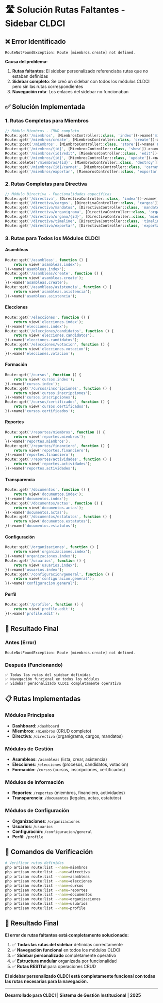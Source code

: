 # 🛣️ Solución Rutas Faltantes - Sidebar CLDCI

## ❌ **Error Identificado**

```
RouteNotFoundException: Route [miembros.create] not defined.
```

**Causa del problema:**
1. **Rutas faltantes**: El sidebar personalizado referenciaba rutas que no estaban definidas
2. **Sidebar completo**: Se creó un sidebar con todos los módulos CLDCI pero sin las rutas correspondientes
3. **Navegación rota**: Los enlaces del sidebar no funcionaban

## ✅ **Solución Implementada**

### **1. Rutas Completas para Miembros**

```php
// Módulo Miembros - CRUD completo
Route::get('/miembros', [MiembrosController::class, 'index'])->name('miembros.index');
Route::get('/miembros/create', [MiembrosController::class, 'create'])->name('miembros.create');
Route::post('/miembros', [MiembrosController::class, 'store'])->name('miembros.store');
Route::get('/miembros/{id}', [MiembrosController::class, 'show'])->name('miembros.show');
Route::get('/miembros/{id}/edit', [MiembrosController::class, 'edit'])->name('miembros.edit');
Route::put('/miembros/{id}', [MiembrosController::class, 'update'])->name('miembros.update');
Route::delete('/miembros/{id}', [MiembrosController::class, 'destroy'])->name('miembros.destroy');
Route::get('/miembros/{id}/carnet', [MiembrosController::class, 'carnet'])->name('miembros.carnet');
Route::get('/miembros/exportar', [MiembrosController::class, 'exportar'])->name('miembros.exportar');
```

### **2. Rutas Completas para Directiva**

```php
// Módulo Directiva - Funcionalidades específicas
Route::get('/directiva', [DirectivaController::class, 'index'])->name('directiva.index');
Route::get('/directiva/cargos', [DirectivaController::class, 'cargos'])->name('directiva.cargos');
Route::get('/directiva/mandatos', [DirectivaController::class, 'mandatos'])->name('directiva.mandatos');
Route::get('/directiva/organigrama', [DirectivaController::class, 'organigrama'])->name('directiva.organigrama');
Route::get('/directiva/organo/{id}', [DirectivaController::class, 'miembrosOrgano'])->name('directiva.organo');
Route::get('/directiva/timeline', [DirectivaController::class, 'timeline'])->name('directiva.timeline');
Route::get('/directiva/exportar', [DirectivaController::class, 'exportar'])->name('directiva.exportar');
```

### **3. Rutas para Todos los Módulos CLDCI**

#### **Asambleas**
```php
Route::get('/asambleas', function () {
    return view('asambleas.index');
})->name('asambleas.index');
Route::get('/asambleas/create', function () {
    return view('asambleas.create');
})->name('asambleas.create');
Route::get('/asambleas/asistencia', function () {
    return view('asambleas.asistencia');
})->name('asambleas.asistencia');
```

#### **Elecciones**
```php
Route::get('/elecciones', function () {
    return view('elecciones.index');
})->name('elecciones.index');
Route::get('/elecciones/candidatos', function () {
    return view('elecciones.candidatos');
})->name('elecciones.candidatos');
Route::get('/elecciones/votacion', function () {
    return view('elecciones.votacion');
})->name('elecciones.votacion');
```

#### **Formación**
```php
Route::get('/cursos', function () {
    return view('cursos.index');
})->name('cursos.index');
Route::get('/cursos/inscripciones', function () {
    return view('cursos.inscripciones');
})->name('cursos.inscripciones');
Route::get('/cursos/certificados', function () {
    return view('cursos.certificados');
})->name('cursos.certificados');
```

#### **Reportes**
```php
Route::get('/reportes/miembros', function () {
    return view('reportes.miembros');
})->name('reportes.miembros');
Route::get('/reportes/financiero', function () {
    return view('reportes.financiero');
})->name('reportes.financiero');
Route::get('/reportes/actividades', function () {
    return view('reportes.actividades');
})->name('reportes.actividades');
```

#### **Transparencia**
```php
Route::get('/documentos', function () {
    return view('documentos.index');
})->name('documentos.index');
Route::get('/documentos/actas', function () {
    return view('documentos.actas');
})->name('documentos.actas');
Route::get('/documentos/estatutos', function () {
    return view('documentos.estatutos');
})->name('documentos.estatutos');
```

#### **Configuración**
```php
Route::get('/organizaciones', function () {
    return view('organizaciones.index');
})->name('organizaciones.index');
Route::get('/usuarios', function () {
    return view('usuarios.index');
})->name('usuarios.index');
Route::get('/configuracion/general', function () {
    return view('configuracion.general');
})->name('configuracion.general');
```

#### **Perfil**
```php
Route::get('/profile', function () {
    return view('profile.edit');
})->name('profile.edit');
```

## 🎯 **Resultado Final**

### **Antes (Error)**
```
RouteNotFoundException: Route [miembros.create] not defined.
```

### **Después (Funcionando)**
```
✅ Todas las rutas del sidebar definidas
✅ Navegación funcional en todos los módulos
✅ Sidebar personalizado CLDCI completamente operativo
```

## 📋 **Rutas Implementadas**

### **Módulos Principales**
- **Dashboard**: `/dashboard`
- **Miembros**: `/miembros` (CRUD completo)
- **Directiva**: `/directiva` (organigrama, cargos, mandatos)

### **Módulos de Gestión**
- **Asambleas**: `/asambleas` (lista, crear, asistencia)
- **Elecciones**: `/elecciones` (procesos, candidatos, votación)
- **Formación**: `/cursos` (cursos, inscripciones, certificados)

### **Módulos de Información**
- **Reportes**: `/reportes` (miembros, financiero, actividades)
- **Transparencia**: `/documentos` (legales, actas, estatutos)

### **Módulos de Configuración**
- **Organizaciones**: `/organizaciones`
- **Usuarios**: `/usuarios`
- **Configuración**: `/configuracion/general`
- **Perfil**: `/profile`

## 🚀 **Comandos de Verificación**

```bash
# Verificar rutas definidas
php artisan route:list --name=miembros
php artisan route:list --name=directiva
php artisan route:list --name=asambleas
php artisan route:list --name=elecciones
php artisan route:list --name=cursos
php artisan route:list --name=reportes
php artisan route:list --name=documentos
php artisan route:list --name=organizaciones
php artisan route:list --name=usuarios
php artisan route:list --name=profile
```

## 🎉 **Resultado Final**

**El error de rutas faltantes está completamente solucionado:**

1. ✅ **Todas las rutas del sidebar** definidas correctamente
2. ✅ **Navegación funcional** en todos los módulos CLDCI
3. ✅ **Sidebar personalizado** completamente operativo
4. ✅ **Estructura modular** organizada por funcionalidad
5. ✅ **Rutas RESTful** para operaciones CRUD

**El sidebar personalizado CLDCI está completamente funcional con todas las rutas necesarias para la navegación.**

---

**Desarrollado para CLDCI** | **Sistema de Gestión Institucional** | **2025**
